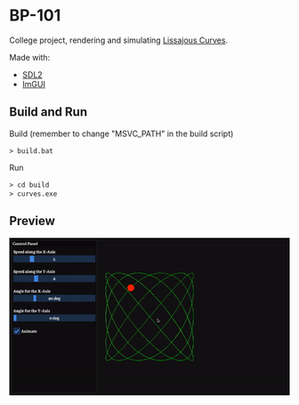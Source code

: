# BP-101

College project, rendering and simulating [Lissajous Curves](https://en.wikipedia.org/wiki/Lissajous_curve).

Made with: 
- [SDL2](https://www.libsdl.org/)
- [ImGUI](https://github.com/ocornut/imgui)

## Build and Run

Build (remember to change "MSVC_PATH" in the build script)

```console
> build.bat
```

Run

```console
> cd build
> curves.exe
```

## Preview

![](./preview.gif)